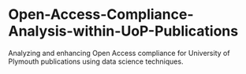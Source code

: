 # Open-Access-Compliance-Analysis-within-UoP-Publications
Analyzing and enhancing Open Access compliance for University of Plymouth publications using data science techniques.
